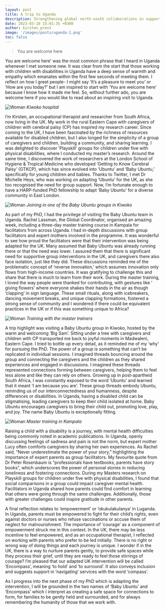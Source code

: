 ```yaml
---
layout: post
title: A trip to Uganda
description: Strengthening global north-south collaborations in supporting caregivers of children with disabilities
date: 2023-03-18 15:01:35 +0300
author: kirsten_prest
image: '/images/posts/uganda-1.png'
toc: false
---
```


> You are welcome here

You are welcome here’ was the most common phrase that I heard in Uganda whenever I met someone new. It was clear from the start that those working with children with disabilities in Uganda have a deep sense of warmth and empathy which emanates within the first few seconds of meeting them. I reflect on how I greet people- I might say ‘It’s a pleasure to meet you’ or ‘How are you today?’ but I am inspired to start with ‘You are welcome here’ because I know how it made me feel. So, without further ado, you are welcome here if you would like to read about an inspiring visit to Uganda.

![Woman]({{site.baseurl}}/images/posts/uganda-2.png)
*Kiwoko hospital*

I’m Kirsten, an occupational therapist and researcher from South Africa, now living in the UK. My work in the rural Eastern Cape with caregivers of children with cerebral palsy (CP) has inspired my research career. Since coming to the UK, I have been fascinated by the richness of resources available for disabled children, but I also longed for the simplicity of a group of caregivers and children, building a community, and sharing learning. I was delighted to discover ‘Playskill’ groups for children under five with physical disabilities, where I conducted my master’s research. Around the same time, I discovered the work of researchers at the London School of Hygiene & Tropical Medicine who developed ‘Getting to Know Cerebral Palsy’ (GTKCP), which has since evolved into ‘Ubuntu’ and ‘Baby Ubuntu,’ specifically for young children and babies. Thanks to Twitter, I met Dr Michelle Heys, who was working on adapting ‘Ubuntu’ for the UK, as she too recognised the need for group support. Now, I’m fortunate enough to have a HARP-funded PhD fellowship to adapt ‘Baby Ubuntu’ for a diverse community in East London.

![Woman]({{site.baseurl}}/images/posts/uganda-3.png)
*Joining in one of the Baby Ubuntu groups in Kiwoko*

As part of my PhD, I had the privilege of visiting the Baby Ubuntu team in Uganda. Rachel Lassman, the Global Coordinator, organised an amazing week, including a three-day master training course in Kampala for facilitators from across Uganda. I had in-depth discussions with group facilitators and expert mothers involved in the programme. It was wonderful to see how proud the facilitators were that their intervention was being adapted for the UK. Many assumed that Baby Ubuntu was already running there or that the need was lower. I assured them that there is significant need for supportive group interventions in the UK, and caregivers there also face isolation, just like they did. These discussions  reminded me of the problematic concept of ‘reverse innovation,’ which assumes innovation only flows from high-income countries. It was gratifying to challenge this and share that there is much to learn from their work. During the master training, I loved the way people were thanked for contributing, with gestures like ‘ giving flowers’ where everyone shakes their hands in the air as though ‘clapping’ in sign language. These small rituals, along with icebreakers, dancing movement breaks, and unique clapping formations, fostered a strong sense of community and I wondered if there could be equivalent practices in the UK or if this was something unique to Africa?

![Woman]({{site.baseurl}}/images/posts/uganda-4.png)
*Training with the master trainers*

A trip highlight was visiting a Baby Ubuntu group in Kiwoko, hosted by the warm and welcoming ‘Big Sam’. Sitting under a tree with caregivers and children with CP transported me back to joyful moments in Madwaleni, Eastern Cape. I tried to bottle up every detail, as it reminded me of my ‘why’ for pursuing the PhD. The power of a group is something that can’t be replicated in individual sessions. I imagined threads bouncing around the group and connecting the caregivers and the children as they shared experiences and engaged in discussions. I imagined these threads represented connections forming between caregivers, helping them to feel less alone and like they can rely on others. Growing up in post-apartheid South Africa, I was constantly exposed to the word ‘Ubuntu’ and learned that it meant ‘I am because you are’. These group threads embody Ubuntu, reminding us of our interconnectedness and humanness, despite differences or disabilities. In Uganda, having a disabled child can be stigmatising, leading caregivers to keep their child isolated at home. Baby Ubuntu encourages caregivers to bring their child out, promoting love, play, and joy. The name Baby Ubuntu is exceptionally fitting.

![Woman]({{site.baseurl}}/images/posts/uganda-5.png)
*Master training in Kampala*

Raising a child with a disability is a journey, with mental health difficulties being commonly noted in academic publications. In Uganda, openly discussing feelings of sadness and pain is not the norm, but expert mother Lucy often comforts caregivers by sharing her own experiences. As Rachel said, “Never underestimate the power of your story,” highlighting the importance of expert parents as group facilitators. My favourite quote from Dr Peter Rosenbaum is “professionals have textbooks, parents have story books”, which underscores the power of personal stories in reducing loneliness and fostering connections. During my Masters research on Playskill groups for children under five with physical disabilities, I found that social comparisons in a group could impact caregiver mental health. Facilitators in Uganda shared how parents could find comfort in learning that others were going through the same challenges. Additionally, those with greater challenges could inspire gratitude in other parents.

A final reflection relates to ‘empowerment’ or ‘okukulakulanya’ in Luganda. In Uganda, parents must be empowered to fight for their child’s rights, even against doctors or nurses who refuse vaccinations or accuse them of neglect for malnourishment. The importance of ‘courage’ as a component of empowerment struck me in this context. In the UK, there may be less incentive to feel empowered, and as an occupational therapist, I reflected on working with parents who prefer to be led initially. There is no right or wrong way of doing things and each journey is unique. I wonder if in the UK, there is a way to nurture parents gently, to provide safe spaces while they process their grief, until they are ready to feel those stirrings of courage? I’m pleased that our adapted UK intervention will be called ‘Encompass’, meaning ‘to hold’ and ‘to surround’. It also conveys inclusion and suggests support in ‘navigating’ services with the word ‘compass’.

As I progress into the next phase of my PhD which is adapting the intervention, I will be grounded in the two names of ‘Baby Ubuntu’ and ‘Encompass’ which I interpret as creating a safe space for connections to form, for families to be gently held and surrounded, and for always remembering the humanity of those that we work with.